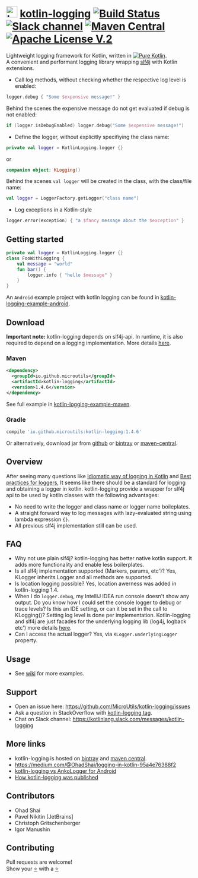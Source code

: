 # <img height="30" width="30" alt="kotlin-logging" src="https://raw.githubusercontent.com/MicroUtils/kotlin-logging/master/misc/images/kotlin-logging.png"> [kotlin-logging](https://github.com/MicroUtils/kotlin-logging) [![Build Status](https://travis-ci.org/MicroUtils/kotlin-logging.png?branch=master)](https://travis-ci.org/MicroUtils/kotlin-logging) [![Slack channel](https://img.shields.io/badge/Chat-Slack-blue.svg)](https://kotlinlang.slack.com/messages/kotlin-logging/) [![Maven Central](https://img.shields.io/maven-central/v/io.github.microutils/kotlin-logging.svg)](http://search.maven.org/#search%7Cga%7C1%7Cg%3A%22io.github.microutils%22) [![Apache License V.2](https://img.shields.io/badge/license-Apache%20V.2-blue.svg)](https://github.com/MicroUtils/kotlin-logging/blob/master/LICENSE)

Lightweight logging framework for Kotlin, written in [![Pure Kotlin](https://img.shields.io/badge/100%25-kotlin-blue.svg)](https://kotlinlang.org/).  
A convenient and performant logging library wrapping [slf4j](http://www.slf4j.org/) with Kotlin extensions.

* Call log methods, without checking whether the respective log level is enabled:
```Kotlin
logger.debug { "Some $expensive message!" }
```
Behind the scenes the expensive message do not get evaluated if debug is not enabled:
```Kotlin
if (logger.isDebugEnabled) logger.debug("Some $expensive message!")
```
* Define the logger, without explicitly specifiying the class name:
```Kotlin
private val logger = KotlinLogging.logger {}
```
or
```Kotlin
companion object: KLogging()
```
Behind the scenes `val logger` will be created in the class, with the class/file name:
```Kotlin
val logger = LoggerFactory.getLogger("class name")
```

* Log exceptions in a Kotlin-style
```Kotlin
logger.error(exception) { "a $fancy message about the $exception" }
```

## Getting started
 
```Kotlin
private val logger = KotlinLogging.logger {} 
class FooWithLogging {
    val message = "world"
    fun bar() {
        logger.info { "hello $message" }
    }
}
```

An `Android` example project with kotlin logging can be found in [kotlin-logging-example-android](https://github.com/MicroUtils/kotlin-logging-example-android).

## Download

**Important note:** kotlin-logging depends on slf4j-api. In runtime, it is also required to depend on a logging implementation. More details [here](http://saltnlight5.blogspot.co.il/2013/08/how-to-configure-slf4j-with-different.html).

### Maven
```xml
<dependency>
  <groupId>io.github.microutils</groupId>
  <artifactId>kotlin-logging</artifactId>
  <version>1.4.6</version>
</dependency>
```
See full example in [kotlin-logging-example-maven](https://github.com/MicroUtils/kotlin-logging-example-maven).  

### Gradle
```Groovy
compile 'io.github.microutils:kotlin-logging:1.4.6'
```

Or alternatively, download jar from [github](https://github.com/MicroUtils/kotlin-logging/releases/latest) or [bintray](https://dl.bintray.com/microutils/kotlin-logging/io/github/microutils/kotlin-logging/) or [maven-central](http://repo1.maven.org/maven2/io/github/microutils/kotlin-logging/).


## Overview

After seeing many questions like [Idiomatic way of logging in Kotlin](http://stackoverflow.com/questions/34416869/idiomatic-way-of-logging-in-kotlin) and [Best practices for loggers](https://discuss.kotlinlang.org/t/best-practices-for-loggers/226/15), It seems like there should be a standard for logging and obtaining a logger in kotlin. kotlin-logging provide a wrapper for slf4j api to be used by kotlin classes with the following advantages:
  - No need to write the logger and class name or logger name boileplates.
  - A straight forward way to log messages with lazy-evaluated string using lambda expression `{}`.
  - All previous slf4j implementation still can be used.

## FAQ

- Why not use plain slf4j? kotlin-logging has better native kotlin support. It adds more functionality and enable less boilerplates.
- Is all slf4j implementation supported (Markers, params, etc')? Yes, KLogger inherits Logger and all methods are supported.
- Is location logging possible? Yes, location awerness was added in kotlin-logging 1.4.
- When I do `logger.debug`, my IntelliJ IDEA run console doesn't show any output. Do you know how I could set the console logger to debug or trace levels? Is this an IDE setting, or can it be set in the call to KLogging()? Setting log level is done per implementation. Kotlin-logging and slf4j are just facades for the underlying logging lib (log4j, logback etc') more details [here](http://stackoverflow.com/questions/43146977/how-to-configure-kotlin-logging-logger).
- Can I access the actual logger? Yes, via `KLogger.underlyingLogger` property.

## Usage

- See [wiki](https://github.com/MicroUtils/kotlin-logging/wiki) for more examples.

## Support

- Open an issue here: https://github.com/MicroUtils/kotlin-logging/issues
- Ask a question in StackOverflow with [kotlin-logging tag](http://stackoverflow.com/tags/kotlin-logging/info).
- Chat on Slack channel: https://kotlinlang.slack.com/messages/kotlin-logging

## More links

- kotlin-logging is hosted on [bintray](https://bintray.com/microutils/kotlin-logging/kotlin-logging/view) and [maven central](http://search.maven.org/#search%7Cga%7C1%7Ca%3A%22kotlin-logging%22).
- https://medium.com/@OhadShai/logging-in-kotlin-95a4e76388f2
- [kotlin-logging vs AnkoLogger for Android](https://medium.com/@OhadShai/logging-in-android-ankologger-vs-kotlin-logging-bb693671442a)
- [How kotlin-logging was published](https://medium.com/@OhadShai/no-forks-one-star-now-what-how-i-published-my-open-source-projects-8a5b5ae35d2c#.e3ygj6uf3)

## Contributors

- Ohad Shai
- Pavel Nikitin [JetBrains]
- Christoph Gritschenberger
- Igor Manushin

## Contributing

Pull requests are welcome!  
Show your [:star:](https://github.com/MicroUtils/kotlin-logging/stargazers) with a [:star:](https://github.com/MicroUtils/kotlin-logging/stargazers)


